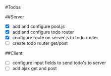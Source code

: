 #Todos

##Server
- [X] add and configure pool.js
- [X] add and configure todo router
- [X] configure route on server.js to todo router
- [ ] create todo router get/post

##Client
- [ ] configure input fields to send todo's to server
- [ ] add ajax get and post

